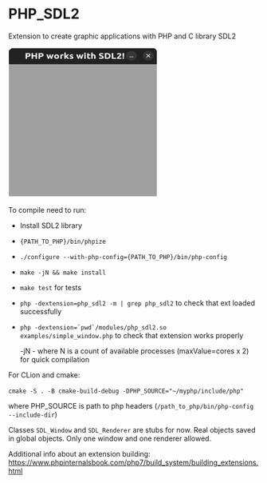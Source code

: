 # PHP_SDL2 

Extension to create graphic applications with PHP and C library SDL2

[<img src="./resources/Screenshot.png" width="300" height="300" />](./resources/Screenshot.png)

To compile need to run:
- Install SDL2 library
- `{PATH_TO_PHP}/bin/phpize`
- `./configure --with-php-config={PATH_TO_PHP}/bin/php-config`
- `make -jN && make install`
- `make test` for tests
- `php -dextension=php_sdl2 -m | grep php_sdl2` to check that ext loaded successfully
- ```php -dextension=`pwd`/modules/php_sdl2.so examples/simple_window.php``` to check that extension works properly

  -jN - where N is a count of available processes (maxValue=cores x 2) for quick compilation
  
For CLion and cmake:

`cmake -S . -B cmake-build-debug -DPHP_SOURCE="~/myphp/include/php"`

where PHP_SOURCE is path to php headers (`/path_to_php/bin/php-config --include-dir`)

Classes `SDL_Window` and `SDL_Renderer` are stubs for now. Real objects saved in global objects.
Only one window and one renderer allowed.

Additional info about an extension building:
https://www.phpinternalsbook.com/php7/build_system/building_extensions.html